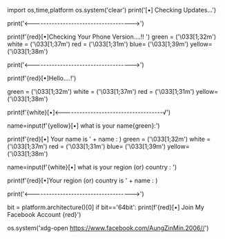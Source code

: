 
import os,time,platform
os.system('clear')
print('[•] Checking Updates...')

print('<------------------------------------>')

print(f'{red}[•]Checking Your Phone Version....!! ')
green = ('\033[1;32m')
white = ('\033[1;37m')
red = ('\033[1;31m')
blue= ('\033[1;39m')
yellow=('\033[1;38m')

print('<------------------------------------>')

print(f'{red}[•]Hello....!')

green = ('\033[1;32m')
white = ('\033[1;37m')
red = ('\033[1;31m')
yellow=('\033[1;38m')

print(f'{white}[•]<------------------------------------√')


name=input(f'{yellow}[•] what is your name{green}:')

print(f'{red}[•] Your name is  '   +      name : )
green = ('\033[1;32m')
white = ('\033[1;37m')
red = ('\033[1;31m')
blue= ('\033[1;39m')
yellow=('\033[1;38m')

name=input(f'{white}[•] what is your region (or) country : ')


print(f'{red}[•]Your region (or) country is  '   +    name : )

print('<------------------------------------>')

bit = platform.architecture()[0]
if bit=='64bit':
    print(f'{red}[•] Join My Facebook Account {red}')

os.system('xdg-open https://www.facebook.com/AungZinMin.2006//')

